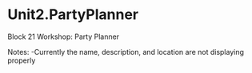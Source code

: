 # Unit2.PartyPlanner

Block 21 Workshop: Party Planner

Notes:
-Currently the name, description, and location are not displaying properly
